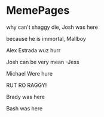 # MemePages

why can't shaggy die, Josh was here

because he is immortal, Mallboy

Alex Estrada wuz hurr

Josh can be very mean -Jess

Michael Were hure

RUT RO RAGGY!

Brady was here

Bash was here